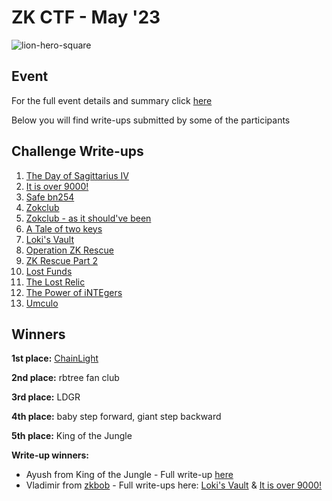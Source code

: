 # ZK CTF - May '23 

![lion-hero-square](https://github.com/ingonyama-zk/zkctf-2023-writeups/assets/122266060/d55fbca5-ae09-44fc-a60f-20dc6519755c)


## Event 
For the full event details and summary click [here](https://medium.com/@ingonyama/recap-zk-capture-the-flag-cdf3ffef8186)

Below you will find write-ups submitted by some of the participants

## Challenge Write-ups

 1. [The Day of Sagittarius IV](the_day_of_sagittarius_iv.md)
 2. [It is over 9000!](it_is_over_9000!.md) 
 3. [Safe bn254](safe_bn254.md)
 4. [Zokclub](zokclub.md)
 5. [Zokclub - as it should've been](zokclub_-_as_it_should've_been.md) 
 6. [A Tale of two keys](a_tale_of_two_keys.md) 
 7. [Loki's Vault](loki's_vault.md)
 8. [Operation ZK Rescue](operation_zk_rescue.md)
 9. [ZK Rescue Part 2](zk_rescue_part_2.md)
 10. [Lost Funds](lost_funds.md)
 11. [The Lost Relic](the_lost_relic.md)
 12. [The Power of iNTEgers](the_power_of_integers.md)
 13. [Umculo](umculo.md)
 
 
## Winners
**1st place:** [ChainLight](https://twitter.com/chainlight_io)

**2nd place:** rbtree fan club

**3rd place:** LDGR

**4th place:** baby step forward, giant step backward

**5th place:** King of the Jungle

**Write-up winners:** 

* Ayush from King of the Jungle - Full write-up [here](https://hackmd.io/@shuklaayush/SkWizdyBh)
* Vladimir from [zkbob](https://twitter.com/zkBob_) - Full write-ups here: [Loki's Vault](https://hackmd.io/@mNhjpIg3TJ2CXuL_n4g55g/B1DwUA1r2) & [It is over 9000!](https://hackmd.io/XB0gc_8eTNOxq8d-CSU52Q?utm_source=preview-mode&utm_medium=rec)

